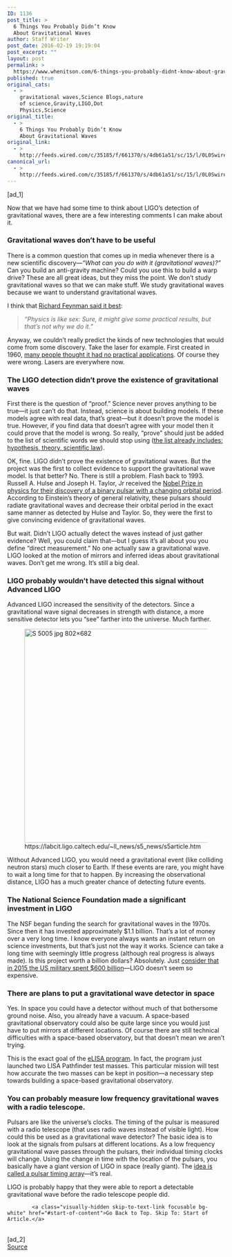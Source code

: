 ```yaml
---
ID: 1136
post_title: >
  6 Things You Probably Didn’t Know
  About Gravitational Waves
author: Staff Writer
post_date: 2016-02-19 19:19:04
post_excerpt: ""
layout: post
permalink: >
  https://www.whenitson.com/6-things-you-probably-didnt-know-about-gravitational-waves/
published: true
original_cats:
  - >
    gravitational waves,Science Blogs,nature
    of science,Gravity,LIGO,Dot
    Physics,Science
original_title:
  - >
    6 Things You Probably Didn’t Know
    About Gravitational Waves
original_link:
  - >
    http://feeds.wired.com/c/35185/f/661370/s/4db61a51/sc/15/l/0L0Swired0N0C20A160C0A20C60Ethings0Eyou0Eprobably0Edidnt0Eknow0Eabout0Egravitational0Ewaves0C/story01.htm
canonical_url:
  - >
    http://feeds.wired.com/c/35185/f/661370/s/4db61a51/sc/15/l/0L0Swired0N0C20A160C0A20C60Ethings0Eyou0Eprobably0Edidnt0Eknow0Eabout0Egravitational0Ewaves0C/story01.htm
---
```

 [ad_1]
<br><div id=""><p>Now that we have had some time to think about LIGO’s detection of gravitational waves, there are a few interesting comments I can make about it.</p>
<h3>Gravitational waves don’t have to be useful</h3>
<p>There is a common question that comes up in media whenever there is a new scientific discovery—<em>“What can you do with it (gravitational waves)?”</em> Can you build an anti-gravity machine? Could you use this to build a warp drive? These are all great ideas, but they miss the point. We don’t study gravitational waves so that we can make stuff. We study gravitational waves because we want to understand gravitational waves.</p>
<p>I think that <a href="https://www.goodreads.com/quotes/117534-physics-is-like-sex-sure-it-may-give-some-practical" target="_blank">Richard Feynman said it best</a>:</p>
<blockquote readability="8"><p><em>“Physics is like sex: Sure, it might give some practical results, but that’s not why we do it.”</em></p></blockquote>
<p>Anyway, we couldn’t really predict the kinds of new technologies that would come from some discovery. Take the laser for example. First created in 1960, <a href="http://www.press.uchicago.edu/Misc/Chicago/284158_townes.html">many people thought it had no practical applications</a>. Of course they were wrong. Lasers are everywhere now.</p>
<h3>The LIGO detection didn’t prove the existence of gravitational waves</h3>
<p>First there is the question of “proof.” Science never proves anything to be true—it just can’t do that. Instead, science is about building models. If these models agree with real data, that’s great—but it doesn’t prove the model is true. However, if you find data that doesn’t agree with your model then it could prove that the model is wrong. So really, “prove” should just be added to the list of scientific words we should stop using (<a href="http://www.wired.com/2013/03/three-science-words-we-should-stop-using/">the list already includes: hypothesis, theory, scientific law</a>).</p>
<p>OK, fine. LIGO didn’t prove the existence of gravitational waves. But the project was the first to collect evidence to support the gravitational wave model. Is that better? No. There is still a problem. Flash back to 1993. Russell A. Hulse and Joseph H. Taylor, Jr received the <a href="http://www.nobelprize.org/nobel_prizes/physics/laureates/1993/press.html">Nobel Prize in physics for their discovery of a binary pulsar with a changing orbital period</a>. According to Einstein’s theory of general relativity, these pulsars should radiate gravitational waves and decrease their orbital period in the exact same manner as detected by Hulse and Taylor. So, they were the first to give convincing evidence of gravitational waves.</p>
<p>But wait. Didn’t LIGO actually detect the waves instead of just gather evidence? Well, you could claim that—but I guess it’s all about you you define “direct measurement.” No one actually saw a gravitational wave. LIGO looked at the motion of mirrors and inferred ideas about gravitational waves. Don’t get me wrong. It’s still a big deal.</p>
<h3>LIGO probably wouldn’t have detected this signal without Advanced LIGO</h3>
<p>Advanced LIGO increased the sensitivity of the detectors. Since a gravitational wave signal decreases in strength with distance, a more sensitive detector lets you “see” farther into the universe. Much farther.</p>
<figure class="wp-caption landscape aligncenter fader relative" data-js="fader"><img src="http://www.whenitson.com/wp-content/uploads/2016/02/6-Things-You-Probably-Didnt-Know-About-Gravitational-Waves.jpg" alt="S 5005 jpg 802×682 " width="580" height="494"/><figcaption class="wp-caption-text link-underline">https://labcit.ligo.caltech.edu/~ll_news/s5_news/s5article.htm</figcaption></figure><p>Without Advanced LIGO, you would need a gravitational event (like colliding neutron stars) much closer to Earth. If these events are rare, you might have to wait a long time for that to happen. By increasing the observational distance, LIGO has a much greater chance of detecting future events.</p>
<h3>The National Science Foundation made a significant investment in LIGO</h3>
<p>The NSF began funding the search for gravitational waves in the 1970s. Since then it has invested approximately $1.1 billion. That’s a lot of money over a very long time. I know everyone always wants an instant return on science investments, but that’s just not the way it works. Science can take a long time with seemingly little progress (although real progress is always made). Is this project worth a billion dollars? Absolutely. Just <a href="https://www.nationalpriorities.org/campaigns/military-spending-united-states/">consider that in 2015 the US military spent $600 billion</a>—LIGO doesn’t seem so expensive.</p>
<h3>There are plans to put a gravitational wave detector in space</h3>
<p>Yes. In space you could have a detector without much of that bothersome ground noise. Also, you already have a vacuum. A space-based gravitational observatory could also be quite large since you would just have to put mirrors at different locations. Of course there are still technical difficulties with a space-based observatory, but that doesn’t mean we aren’t trying.</p>
<p>This is the exact goal of the <a href="https://www.elisascience.org/">eLISA program</a>. In fact, the program just launched two LISA Pathfinder test masses. This particular mission will test how accurate the two masses can be kept in position—a necessary step towards building a space-based gravitational observatory.</p>
<h3>You can probably measure low frequency gravitational waves with a radio telescope.</h3>
<p>Pulsars are like the universe’s clocks. The timing of the pulsar is measured with a radio telescope (that uses radio waves instead of visible light). How could this be used as a gravitational wave detector? The basic idea is to look at the signals from pulsars at different locations. As a low frequency gravitational wave passes through the pulsars, their individual timing clocks will change. Using the change in time with the location of the pulsars, you basically have a giant version of LIGO in space (really giant). The <a href="https://en.wikipedia.org/wiki/Pulsar_timing_array">idea is called a pulsar timing array</a>—it’s real.</p>
<p>LIGO is probably happy that they were able to report a detectable gravitational wave before the radio telescope people did.</p>

			<a class="visually-hidden skip-to-text-link focusable bg-white" href="#start-of-content">Go Back to Top. Skip To: Start of Article.</a>

			
</div>
<br>[ad_2]
<br><a href="http://feeds.wired.com/c/35185/f/661370/s/4db61a51/sc/15/l/0L0Swired0N0C20A160C0A20C60Ethings0Eyou0Eprobably0Edidnt0Eknow0Eabout0Egravitational0Ewaves0C/story01.htm">Source </a>